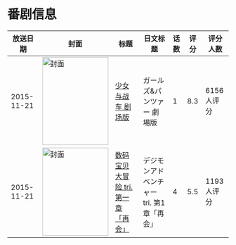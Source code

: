 # 番剧信息

|放送日期|封面|标题|日文标题|话数|评分|评分人数|
|---|---|---|---|---|---|---|
|2015-11-21|<img src="//lain.bgm.tv/pic/cover/c/76/f3/72266_p0Nxo.jpg" alt="封面" style="width:150px;height:200px;object-fit:cover;">|[少女与战车 剧场版](https://bangumi.tv/subject/72266)|ガールズ&パンツァー 劇場版|1|8.3|6156人评分|
|2015-11-21|<img src="//lain.bgm.tv/pic/cover/c/54/70/109739_q1Q1Z.jpg" alt="封面" style="width:150px;height:200px;object-fit:cover;">|[数码宝贝大冒险 tri. 第一章「再会」](https://bangumi.tv/subject/109739)|デジモンアドベンチャー tri. 第1章「再会」|4|5.5|1193人评分|
